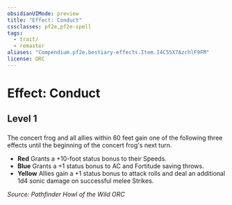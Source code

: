 ```yaml
---
obsidianUIMode: preview
title: "Effect: Conduct"
cssclasses: pf2e,pf2e-spell
tags:
  - trait/
  - remaster
aliases: "Compendium.pf2e.bestiary-effects.Item.I4C55X7AzchlF9FM"
license: ORC
---
```

# Effect: Conduct
## Level 1
### 






The concert frog and all allies within 60 feet gain one of the following three effects until the beginning of the concert frog's next turn.

*   **Red** Grants a +10-foot status bonus to their Speeds.
*   **Blue** Grants a +1 status bonus to AC and Fortitude saving throws.
*   **Yellow** Allies gain a +1 status bonus to attack rolls and deal an additional 1d4 sonic damage on successful melee Strikes.

*Source: Pathfinder Howl of the Wild*
*ORC*